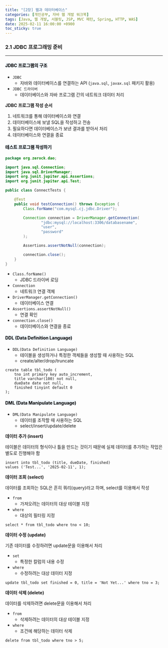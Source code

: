 ```yaml
---
title: "[2장] 웹과 데이터베이스"
categories: [개인공부, 자바 웹 개발 워크북]
tags: [Java, 웹 개발, 서블릿, JSP, MVC 패턴, Spring, HTTP, WAS]
date: 2025-02-11 16:00:00 +0900
toc_sticky: true
---
```

### 2.1 JDBC 프로그래밍 준비
***
#### <mark style='background-color: #f1f8ff'> JDBC 프로그램의 구조 </mark>
- `JDBC`
  - 자바와 데이터베이스를 연결하는 API (`java.sql`, `javax.sql` 패키지 활용)
- `JDBC 드라이버`
  - 데이터베이스와 자바 프로그램 간의 네트워크 데이터 처리

**JDBC 프로그램 작성 순서**

1. 네트워크를 통해 데이터베이스와 연결
2. 데이터베이스에 보낼 SQL을 작성하고 전송
3. 필요하다면 데이터베이스가 보낸 결과를 받아서 처리
4. 데이터베이스와 연결을 종료

#### <mark style='background-color: #f1f8ff'> 테스트 프로그램 작성하기 </mark>
```java
package org.zerock.dao;

import java.sql.Connection;
import java.sql.DriverManager;
import org.junit.jupiter.api.Assertions;
import org.junit.jupiter.api.Test;

public class ConnectTests {

    @Test
    public void testConnection() throws Exception {
        Class.forName("com.mysql.cj.jdbc.Driver");

        Connection connection = DriverManager.getConnection(
                "jdbc:mysql://localhost:3306/databasename",
                "user",
                "password"
        );

        Assertions.assertNotNull(connection);

        connection.close();
    }
}
```
- `Class.forName()`
  - JDBC 드라이버 로딩
- `Connection`
  - 네트워크 연결 객체
- `DriverManager.getConnection()`
  - 데이터베이스 연결
- `Assertions.assertNotNull()`
  - 연결 확인
- `connection.close()`
  - 데이터베이스와 연결을 종료

#### <mark style='background-color: #f1f8ff'> DDL (Data Definition Language) </mark>
- `DDL(Data Definition Language)`
  - 테이블을 생성하거나 특정한 객체들을 생성할 때 사용하는 SQL
  - create/alter/drop/truncate
```mysql
create table tbl_todo (
	tno int primary key auto_increment,
	title varchar(100) not null,
	dueDate date not null,
	finished tinyint default 0
);
```

#### <mark style='background-color: #f1f8ff'> DML (Data Manipulate Language) </mark>
- `DML(Data Manipulate Language)`
  - 데이터를 조작할 때 사용하는 SQL
  - select/insert/update/delete

**데이터 추가 (insert)**

테이블은 데이터의 형식이나 틀을 만드는 것이기 때문에 실제 데이터를 추가하는 작업은 별도로 진행해야 함

```mysql
insert into tbl_todo (title, dueDate, finished)
values ('Test...', '2025-02-11', 1);
```

**데이터 조회 (select)**

데이터를 조회하는 SQL은 흔히 쿼리(query)라고 하며, select를 이용해서 작성
- `from`
  - 가져오려는 데이터의 대상 테이블 지정
- `where`
  - 대상의 필터링 지정
```mysql
select * from tbl_todo where tno < 10;
```

**데이터 수정 (update)**

기존 데이터를 수정하려면 update문을 이용해서 처리
- `set`
  - 특정한 칼럼의 내용 수정
- `where`
  - 수정하려는 대상 데이터 지정
```mysql
update tbl_todo set finished = 0, title = 'Not Yet...' where tno = 3;
```

**데이터 삭제 (delete)**

데이터를 삭제하려면 delete문을 이용해서 처리
- `from`
  - 삭제하려는 데이터의 대상 테이블 지정
- `where`
  - 조건에 해당하는 데이터 삭제
```mysql
delete from tbl_todo where tno > 5;
```
